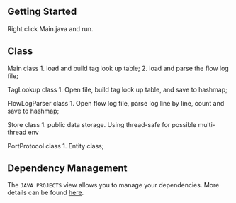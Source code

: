 ## Getting Started

Right click Main.java and run.

## Class
Main class 
    1. load and build tag look up table;
    2. load and parse the flow log file;

TagLookup class 
    1. Open file, build tag look up table, and save to hashmap;

FlowLogParser class 
    1. Open flow log file, parse log line by line, count and save to hashmap;

Store class 
    1. public data storage. Using thread-safe for possible multi-thread env
    
PortProtocol class 
    1. Entity class;

## Dependency Management

The `JAVA PROJECTS` view allows you to manage your dependencies. More details can be found [here](https://github.com/microsoft/vscode-java-dependency#manage-dependencies).
